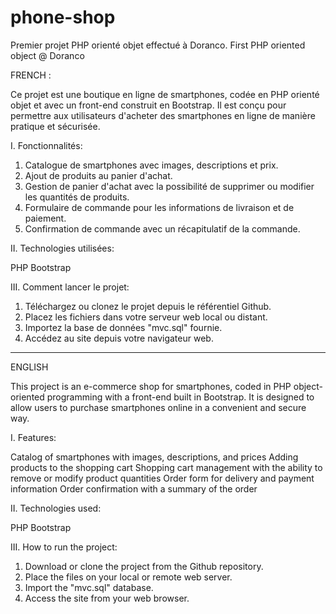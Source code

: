 # phone-shop
Premier projet PHP orienté objet effectué à Doranco.
First PHP oriented object @ Doranco

FRENCH :

Ce projet est une boutique en ligne de smartphones, codée en PHP orienté objet et avec un front-end construit en Bootstrap. Il est conçu pour permettre aux utilisateurs d'acheter des smartphones en ligne de manière pratique et sécurisée.

I. Fonctionnalités:

1. Catalogue de smartphones avec images, descriptions et prix.
2. Ajout de produits au panier d'achat.
3. Gestion de panier d'achat avec la possibilité de supprimer ou modifier les quantités de produits.
4. Formulaire de commande pour les informations de livraison et de paiement.
5. Confirmation de commande avec un récapitulatif de la commande.

II. Technologies utilisées:

PHP
Bootstrap

III. Comment lancer le projet:

1. Téléchargez ou clonez le projet depuis le référentiel Github.
2. Placez les fichiers dans votre serveur web local ou distant.
3. Importez la base de données "mvc.sql" fournie.
4. Accédez au site depuis votre navigateur web.

----------------------------------------------------------------

ENGLISH

This project is an e-commerce shop for smartphones, coded in PHP object-oriented programming with a front-end built in Bootstrap. It is designed to allow users to purchase smartphones online in a convenient and secure way.

I. Features:

Catalog of smartphones with images, descriptions, and prices
Adding products to the shopping cart
Shopping cart management with the ability to remove or modify product quantities
Order form for delivery and payment information
Order confirmation with a summary of the order

II. Technologies used:

PHP
Bootstrap

III. How to run the project:

1. Download or clone the project from the Github repository.
2. Place the files on your local or remote web server.
3. Import the "mvc.sql" database.
4. Access the site from your web browser.
